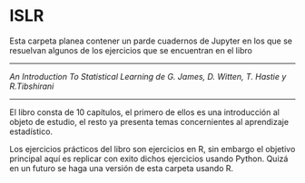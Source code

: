 # ISLR

Esta carpeta planea contener un parde cuadernos de Jupyter en los que se
resuelvan algunos de los ejercicios que se encuentran en el libro

---
*An Introduction To Statistical Learning de G. James, D. Witten, T. Hastie y*
*R.Tibshirani*

---

El libro consta de 10 capítulos, el primero de ellos es una introducción al
objeto de estudio, el resto ya presenta temas concernientes al aprendizaje 
estadístico.

Los ejercicios prácticos del libro son ejercicios en R, sin embargo el objetivo
principal aquí es replicar con exito dichos ejercicios usando Python. Quizá en
un futuro se haga una versión de esta carpeta usando R.
